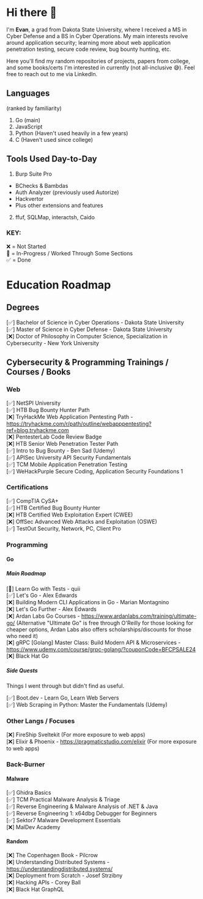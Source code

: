 # Hi there 👋

I'm <b>Evan</b>, a grad from Dakota State University, where I received a MS in Cyber Defense and a BS in Cyber Operations. My main interests revolve around application security; learning more about web application penetration testing, secure code review, bug bounty hunting, etc.

Here you'll find my random repositories of projects, papers from college, and some books/certs I'm interested in currently (not all-inclusive 😅). Feel free to reach out to me via LinkedIn.

## Languages
(ranked by familiarity)
1. Go (main)
2. JavaScript
3. Python (Haven't used heavily in a few years)
4. C (Haven't used since college)

## Tools Used Day-to-Day
1. Burp Suite Pro
  - BChecks & Bambdas
  - Auth Analyzer (previously used Autorize)
  - Hackvertor
  - Plus other extensions and features
2. ffuf, SQLMap, interactsh, Caido

### KEY:
❌ = Not Started
<br>
🔄 = In-Progress / Worked Through Some Sections
<br>
✅ = Done

# Education Roadmap
## Degrees
[✅] Bachelor of Science in Cyber Operations - Dakota State University
<br>
[✅] Master of Science in Cyber Defense - Dakota State University
<br>
[❌] Doctor of Philosophy in Computer Science, Specialization in Cybersecurity - New York University
<br>

## Cybersecurity & Programming Trainings / Courses / Books
### Web
[✅] NetSPI University
<br>
[✅] HTB Bug Bounty Hunter Path
<br>
[❌] TryHackMe Web Application Pentesting Path - https://tryhackme.com/r/path/outline/webapppentesting?ref=blog.tryhackme.com
<br>
[❌] PentesterLab Code Review Badge
<br>
[❌] HTB Senior Web Penetration Tester Path
<br>
[✅] Intro to Bug Bounty - Ben Sad (Udemy)
<br>
[✅] APISec University API Security Fundamentals
<br>
[✅] TCM Mobile Application Penetration Testing
<br>
[✅] WeHackPurple Secure Coding, Application Security Foundations 1
<br>

### Certifications
[✅] CompTIA CySA+
<br>
[✅] HTB Certified Bug Bounty Hunter
<br>
[❌] HTB Certified Web Exploitation Expert (CWEE)
<br>
[❌] OffSec Advanced Web Attacks and Exploitation (OSWE)
<br>
[✅] TestOut Security, Network, PC, Client Pro
<br>

### Programming
#### Go
##### Main Roadmap
[🔄] Learn Go with Tests - quii
<br>
[✅] Let's Go - Alex Edwards
<br>
[❌] Building Modern CLI Applications in Go - Marian Montagnino
<br>
[❌] Let's Go Further - Alex Edwards
<br>
[❌] Ardan Labs Go Courses - https://www.ardanlabs.com/training/ultimate-go/ (Alternative "Ultimate Go" is free through O'Reilly for those looking for cheaper options, Ardan Labs also offers scholarships/discounts for those who need it)
<br>
[❌] gRPC [Golang] Master Class: Build Modern API & Microservices - https://www.udemy.com/course/grpc-golang/?couponCode=BFCPSALE24
<br>
[❌] Black Hat Go
<br>

##### Side Quests 
Things I went through but didn't find as useful.

[✅] Boot.dev - Learn Go, Learn Web Servers
<br>
[✅] Web Scraping in Python: Master the Fundamentals (Udemy)
<br>

### Other Langs / Focuses
[❌] FireShip Sveltekit (For more exposure to web apps)
<br>
[❌] Elixir & Phoenix - https://pragmaticstudio.com/elixir (For more exposure to web apps)
<br>

### Back-Burner
#### Malware
[✅] Ghidra Basics
<br>
[✅] TCM Practical Malware Analysis & Triage
<br>
[✅] Reverse Engineering & Malware Analysis of .NET & Java
<br>
[✅] Reverse Engineering 1: x64dbg Debugger for Beginners
<br>
[✅] Sektor7 Malware Development Essentials
<br>
[❌] MalDev Academy
<br>

#### Random
[❌] The Copenhagen Book - Pilcrow
<br>
[❌] Understanding Distributed Systems - https://understandingdistributed.systems/
<br>
[❌] Deployment from Scratch - Josef Strzibny
<br>
[❌] Hacking APIs - Corey Ball
<br>
[❌] Black Hat GraphQL
<br>
